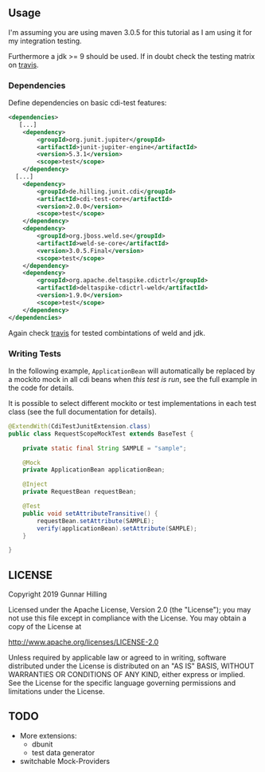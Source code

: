 ## Usage

I'm assuming you are using maven 3.0.5 for this tutorial as I am using it for my integration testing.

Furthermore a jdk >= 9 should be used. If in doubt check the testing matrix on
[travis](https://travis-ci.org/guhilling/cdi-test).


### Dependencies

Define dependencies on basic cdi-test features:

```xml
<dependencies>
   [...] 
    <dependency>
        <groupId>org.junit.jupiter</groupId>
        <artifactId>junit-jupiter-engine</artifactId>
        <version>5.3.1</version>
        <scope>test</scope>
    </dependency>
  [...] 
    <dependency>
        <groupId>de.hilling.junit.cdi</groupId>
        <artifactId>cdi-test-core</artifactId>
        <version>2.0.0</version>
        <scope>test</scope>
    </dependency>
    <dependency>
        <groupId>org.jboss.weld.se</groupId>
        <artifactId>weld-se-core</artifactId>
        <version>3.0.5.Final</version>
        <scope>test</scope>
    </dependency>
    <dependency>
        <groupId>org.apache.deltaspike.cdictrl</groupId>
        <artifactId>deltaspike-cdictrl-weld</artifactId>
        <version>1.9.0</version>
        <scope>test</scope>
    </dependency>
</dependencies>
```

Again check [travis](https://travis-ci.org/guhilling/cdi-test) for tested combintations of weld and jdk.

### Writing Tests

In the following example, `ApplicationBean` will automatically be replaced by a mockito mock in all cdi
beans when _this test is run_, see the full example in the code for details.

It is possible to select different mockito or test implementations in each test class (see the full documentation for details).

```java
@ExtendWith(CdiTestJunitExtension.class)
public class RequestScopeMockTest extends BaseTest {

    private static final String SAMPLE = "sample";

    @Mock
    private ApplicationBean applicationBean;

    @Inject
    private RequestBean requestBean;

    @Test
    public void setAttributeTransitive() {
        requestBean.setAttribute(SAMPLE);
        verify(applicationBean).setAttribute(SAMPLE);
    }

}

```

## LICENSE

 Copyright 2019 Gunnar Hilling

   Licensed under the Apache License, Version 2.0 (the "License");
   you may not use this file except in compliance with the License.
   You may obtain a copy of the License at

   http://www.apache.org/licenses/LICENSE-2.0

   Unless required by applicable law or agreed to in writing, software
   distributed under the License is distributed on an "AS IS" BASIS,
   WITHOUT WARRANTIES OR CONDITIONS OF ANY KIND, either express or implied.
   See the License for the specific language governing permissions and
   limitations under the License.


## TODO

* More extensions:
    * dbunit
    * test data generator
* switchable Mock-Providers

